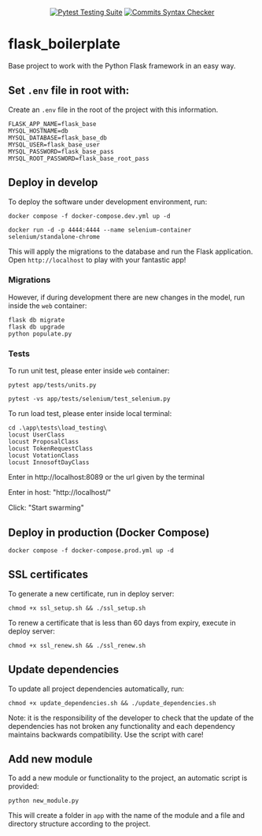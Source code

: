 <div align="center">

  <a href="">[![Pytest Testing Suite](https://github.com/drorganvidez/flask_base/actions/workflows/tests.yml/badge.svg?branch=main)](https://github.com/drorganvidez/flask_base/actions/workflows/tests.yml)</a>
  <a href="">[![Commits Syntax Checker](https://github.com/drorganvidez/flask_base/actions/workflows/commits.yml/badge.svg?branch=main)](https://github.com/drorganvidez/flask_base/actions/workflows/commits.yml)</a>
  
</div>

# flask_boilerplate
 
Base project to work with the Python Flask framework in an easy way.

## Set `.env` file in root with:

Create an `.env` file in the root of the project with this information.

```
FLASK_APP_NAME=flask_base
MYSQL_HOSTNAME=db
MYSQL_DATABASE=flask_base_db
MYSQL_USER=flask_base_user
MYSQL_PASSWORD=flask_base_pass
MYSQL_ROOT_PASSWORD=flask_base_root_pass
```

## Deploy in develop

To deploy the software under development environment, run:

```
docker compose -f docker-compose.dev.yml up -d 
```
```
docker run -d -p 4444:4444 --name selenium-container selenium/standalone-chrome
```

This will apply the migrations to the database and run the Flask application. Open `http://localhost` to play with your fantastic app!

### Migrations

However, if during development there are new changes in the model, run inside the `web` container:

```
flask db migrate
flask db upgrade
python populate.py
```

### Tests

To run unit test, please enter inside `web` container:

```
pytest app/tests/units.py
```


```
pytest -vs app/tests/selenium/test_selenium.py
```


To run load test, please enter inside local terminal:

```
cd .\app\tests\load_testing\
locust UserClass
locust ProposalClass
locust TokenRequestClass
locust VotationClass
locust InnosoftDayClass
```
Enter in  http://localhost:8089 or the url given by the terminal

Enter in host: "http://localhost/"

Click: "Start swarming"

## Deploy in production (Docker Compose)

```
docker compose -f docker-compose.prod.yml up -d 
```

## SSL certificates

To generate a new certificate, run in deploy server: 

```
chmod +x ssl_setup.sh && ./ssl_setup.sh
```

To renew a certificate that is less than 60 days from expiry, execute in deploy server:

```
chmod +x ssl_renew.sh && ./ssl_renew.sh
```

## Update dependencies

To update all project dependencies automatically, run:

```
chmod +x update_dependencies.sh && ./update_dependencies.sh
```

Note: it is the responsibility of the developer to check that the update of the dependencies has not broken any functionality and each dependency maintains backwards compatibility. Use the script with care!

## Add new module

To add a new module or functionality to the project, an automatic script is provided:

```
python new_module.py
```

This will create a folder in `app` with the name of the module and a file and directory structure according to the project.

